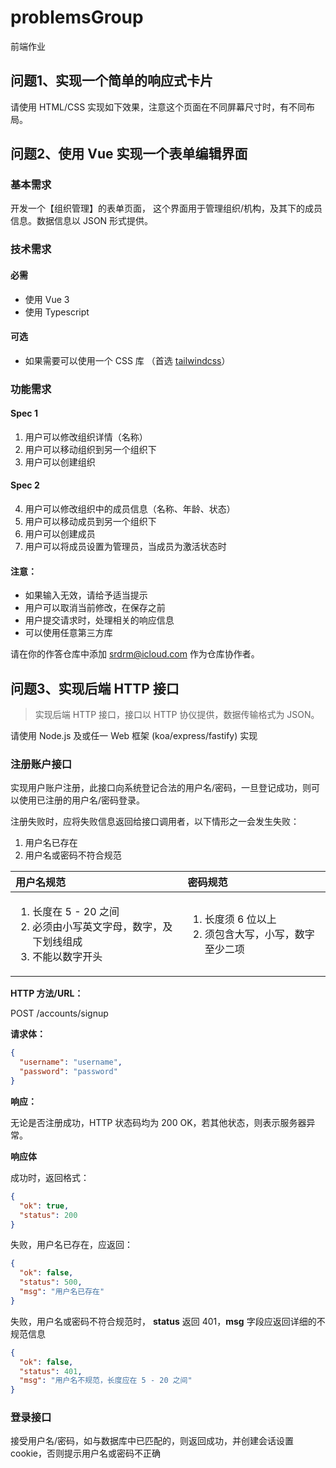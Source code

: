 # problemsGroup
前端作业

## 问题1、实现一个简单的响应式卡片

请使用 HTML/CSS 实现如下效果，注意这个页面在不同屏幕尺寸时，有不同布局。

## 问题2、使用 Vue 实现一个表单编辑界面

### 基本需求

开发一个【组织管理】的表单页面，
这个界面用于管理组织/机构，及其下的成员信息。数据信息以 JSON 形式提供。

### 技术需求

#### 必需

- 使用 Vue 3
- 使用 Typescript

#### 可选

- 如果需要可以使用一个 CSS 库 （首选 [tailwindcss](https://tailwindcss.com)）

### 功能需求

#### Spec 1

1. 用户可以修改组织详情（名称）
2. 用户可以移动组织到另一个组织下
3. 用户可以创建组织

#### Spec 2

4. 用户可以修改组织中的成员信息（名称、年龄、状态）
5. 用户可以移动成员到另一个组织下
6. 用户可以创建成员
7. 用户可以将成员设置为管理员，当成员为激活状态时

#### 注意：

- 如果输入无效，请给予适当提示
- 用户可以取消当前修改，在保存之前
- 用户提交请求时，处理相关的响应信息
- 可以使用任意第三方库

请在你的作答仓库中添加 srdrm@icloud.com 作为仓库协作者。

## 问题3、实现后端 HTTP 接口

> 实现后端 HTTP 接口，接口以 HTTP 协仪提供，数据传输格式为 JSON。


请使用 Node.js 及或任一 Web 框架 (koa/express/fastify) 实现

### 注册账户接口

实现用户账户注册，此接口向系统登记合法的用户名/密码，一旦登记成功，则可以使用已注册的用户名/密码登录。

注册失败时，应将失败信息返回给接口调用者，以下情形之一会发生失败：

1. 用户名已存在
2. 用户名或密码不符合规范

| 用户名规范                                                                       | 密码规范                                                |
|:----------------------------------------------------------------------------|:----------------------------------------------------|
| <ol><li>长度在 5 - 20 之间</li><li>必须由小写英文字母，数字，及下划线组成</li><li>不能以数字开头</li></ol> | <ol><li>长度须 6 位以上</li><li>须包含大写，小写，数字至少二项</li></ol> |

**HTTP 方法/URL：**

POST /accounts/signup

**请求体：**

```json
{
  "username": "username",
  "password": "password"
}
```

**响应：**

无论是否注册成功，HTTP 状态码均为 200 OK，若其他状态，则表示服务器异常。

**响应体**

成功时，返回格式：

```json
{
  "ok": true,
  "status": 200
}
```

失败，用户名已存在，应返回：

```json
{
  "ok": false,
  "status": 500,
  "msg": "用户名已存在"
}
```

失败，用户名或密码不符合规范时， **status** 返回 401，**msg** 字段应返回详细的不规范信息

```json
{
  "ok": false,
  "status": 401,
  "msg": "用户名不规范，长度应在 5 - 20 之间"
}
```

### 登录接口

接受用户名/密码，如与数据库中已匹配的，则返回成功，并创建会话设置 cookie，否则提示用户名或密码不正确
